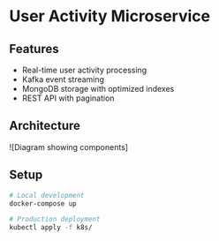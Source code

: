 # User Activity Microservice

## Features
- Real-time user activity processing
- Kafka event streaming
- MongoDB storage with optimized indexes
- REST API with pagination

## Architecture
![Diagram showing components]

## Setup
```bash
# Local development
docker-compose up

# Production deployment
kubectl apply -f k8s/